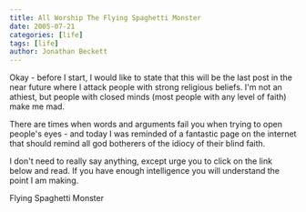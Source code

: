 ```yaml
---
title: All Worship The Flying Spaghetti Monster
date: 2005-07-21
categories: [life]
tags: [life]
author: Jonathan Beckett
---
```


Okay - before I start, I would like to state that this will be the last post in the near future where I attack people with strong religious beliefs. I'm not an athiest, but people with closed minds (most people with any level of faith) make me mad.

There are times when words and arguments fail you when trying to open people's eyes - and today I was reminded of a fantastic page on the internet that should remind all god botherers of the idiocy of their blind faith.

I don't need to really say anything, except urge you to click on the link below and read. If you have enough intelligence you will understand the point I am making.

Flying Spaghetti Monster